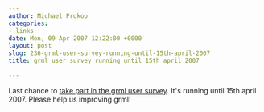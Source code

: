 ```yaml
---
author: Michael Prokop
categories:
- links
date: Mon, 09 Apr 2007 12:22:00 +0000
layout: post
slug: 236-grml-user-survey-running-until-15th-april-2007
title: grml user survey running until 15th april 2007

---
```

Last chance to [take part in the grml user survey](https://grml.org/user-survey/grml.txt). It's running until 15th april 2007\. Please help us improving grml!
